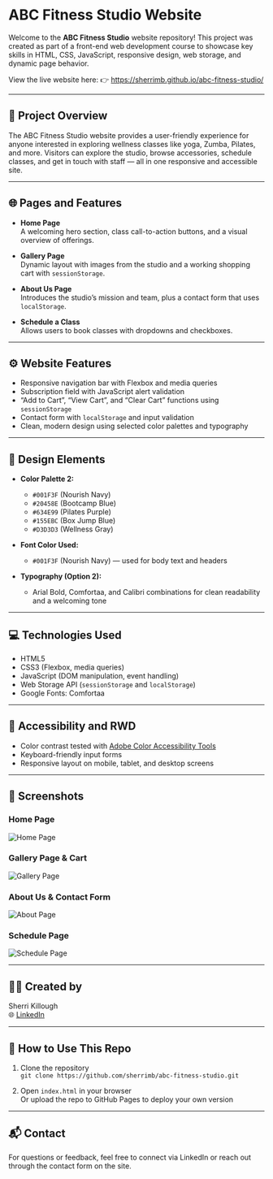 # ABC Fitness Studio Website

Welcome to the **ABC Fitness Studio** website repository! This project was created as part of a front-end web development course to showcase key skills in HTML, CSS, JavaScript, responsive design, web storage, and dynamic page behavior.

View the live website here: 👉 https://sherrimb.github.io/abc-fitness-studio/

---

## 🧘 Project Overview

The ABC Fitness Studio website provides a user-friendly experience for anyone interested in exploring wellness classes like yoga, Zumba, Pilates, and more. Visitors can explore the studio, browse accessories, schedule classes, and get in touch with staff — all in one responsive and accessible site.

---

## 🌐 Pages and Features

- **Home Page**  
  A welcoming hero section, class call-to-action buttons, and a visual overview of offerings.

- **Gallery Page**  
  Dynamic layout with images from the studio and a working shopping cart with `sessionStorage`.

- **About Us Page**  
  Introduces the studio’s mission and team, plus a contact form that uses `localStorage`.

- **Schedule a Class**  
  Allows users to book classes with dropdowns and checkboxes.

---

## ⚙️ Website Features

- Responsive navigation bar with Flexbox and media queries
- Subscription field with JavaScript alert validation
- “Add to Cart”, “View Cart”, and “Clear Cart” functions using `sessionStorage`
- Contact form with `localStorage` and input validation
- Clean, modern design using selected color palettes and typography

---

## 🎨 Design Elements

- **Color Palette 2:**
  - `#001F3F` (Nourish Navy)
  - `#20458E` (Bootcamp Blue)
  - `#634E99` (Pilates Purple)
  - `#155EBC` (Box Jump Blue)
  - `#D3D3D3` (Wellness Gray)

- **Font Color Used:**
  - `#001F3F` (Nourish Navy) — used for body text and headers

- **Typography (Option 2):**
  - Arial Bold, Comfortaa, and Calibri combinations for clean readability and a welcoming tone

---

## 💻 Technologies Used

- HTML5
- CSS3 (Flexbox, media queries)
- JavaScript (DOM manipulation, event handling)
- Web Storage API (`sessionStorage` and `localStorage`)
- Google Fonts: Comfortaa

---

## 🧪 Accessibility and RWD

- Color contrast tested with [Adobe Color Accessibility Tools](https://color.adobe.com/create/color-accessibility)
- Keyboard-friendly input forms
- Responsive layout on mobile, tablet, and desktop screens

---

## 📸 Screenshots

### Home Page
![Home Page](screenshots/homepage.png)

### Gallery Page & Cart
![Gallery Page](screenshots/gallery.png)

### About Us & Contact Form
![About Page](screenshots/about.png)

### Schedule Page
![Schedule Page](screenshots/schedule.png)

---

## 👩‍💻 Created by

Sherri Killough  
🌐 [LinkedIn](https://www.linkedin.com/in/sherrikillough/)

---

## 📂 How to Use This Repo

1. Clone the repository  
   `git clone https://github.com/sherrimb/abc-fitness-studio.git`

2. Open `index.html` in your browser  
   Or upload the repo to GitHub Pages to deploy your own version

---

## 📬 Contact

For questions or feedback, feel free to connect via LinkedIn or reach out through the contact form on the site.
